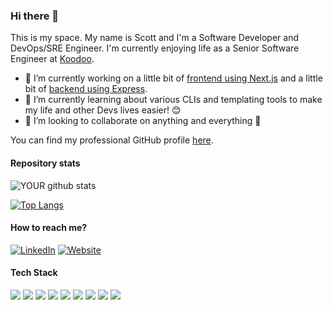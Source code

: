 ### Hi there 👋
This is my space. My name is Scott and I'm a Software Developer and DevOps/SRE Engineer. I'm currently enjoying life as a Senior Software Engineer at [Koodoo](https://koodoo.io/).

- 🔭 I’m currently working on a little bit of  [frontend using Next.js](https://github.com/adamsuk/sradams-co-uk-content) and a little bit of [backend using Express](https://github.com/adamsuk/podcast-express-api).
- 🌱 I’m currently learning about various CLIs and templating tools to make my life and other Devs lives easier! 😊
- 👯 I’m looking to collaborate on anything and everything 🤷

You can find my professional GitHub profile [here](https://github.com/sra405).

#### Repository stats
![YOUR github stats](https://github-readme-stats.vercel.app/api?username=adamsuk&count_private=true&show_icons=true)

[![Top Langs](https://github-readme-stats.vercel.app/api/top-langs/?username=adamsuk&layout=compact&count_private=true)](https://github.com/anuraghazra/github-readme-stats)

#### How to reach me?
[![LinkedIn](https://img.shields.io/badge/-LINKEDIN-0077B5?style=for-the-badge&logo=linkedin&logoColor=white)](https://www.linkedin.com/in/scott-adams-a3b070192)
[![Website](https://img.shields.io/badge/-WEBSITE-0077B5?style=for-the-badge&logo=jekyll&logoColor=white)](http://www.sradams.co.uk)

#### Tech Stack

![](https://img.shields.io/badge/python%20-%2314354C.svg?&style=for-the-badge&logo=python&logoColor=white) ![](https://img.shields.io/badge/javascript%20-%2314354C.svg?&style=for-the-badge&logo=javascript&logoColor=white)
![](https://img.shields.io/badge/kubernetes%20-%23326ce5.svg?&style=for-the-badge&logo=kubernetes&logoColor=white) ![](https://img.shields.io/badge/docker%20-%230db7ed.svg?&style=for-the-badge&logo=docker&logoColor=white) ![](https://img.shields.io/badge/helm%20-%2314354C.svg?&style=for-the-badge&logo=helm&logoColor=white)
![](https://img.shields.io/badge/terraform%20-%2314354C.svg?&style=for-the-badge&logo=terraform&logoColor=white)
![](https://img.shields.io/badge/circleci%20-%2314354C.svg?&style=for-the-badge&logo=circleci&logoColor=white) ![](https://img.shields.io/badge/gitlab%20-%2314354C.svg?&style=for-the-badge&logo=gitlab&logoColor=white)
![](https://img.shields.io/badge/Google%20Cloud%20-%234285F4.svg?&style=for-the-badge&logo=google-cloud&logoColor=white)
